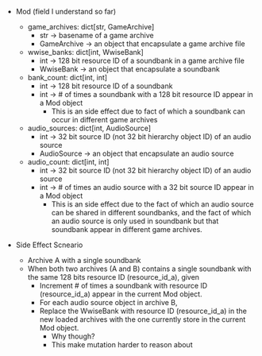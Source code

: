 - Mod (field I understand so far)
    - game_archives: dict[str, GameArchive]
        - str -> basename of a game archive
        - GameArchive -> an object that encapsulate a game archive file
    - wwise_banks: dict[int, WwiseBank]
        - int -> 128 bit resource ID of a soundbank in a game archive file
        - WwiseBank -> an object that encapsulate a soundbank
    - bank_count: dict[int, int]
        - int -> 128 bit resource ID of a soundbank
        - int -> # of times a soundbank with a 128 bit resource ID appear in a Mod object
            - This is an side effect due to fact of which a soundbank can occur in 
             different game archives
    - audio_sources: dict[int, AudioSource]
        - int -> 32 bit source ID (not 32 bit hierarchy object ID) of an audio source
        - AudioSource -> an object that encapsulate an audio source
    - audio_count: dict[int, int]
        - int -> 32 bit source ID (not 32 bit hierarchy object ID) of an audio source
        - int -> # of times an audio source with a 32 bit source ID appear in a Mod object
            - This is an side effect due to the fact of which an audio source can be shared 
            in different soundbanks, and the fact of which an audio source is only used in 
            soundbank but that soundbank appear in different game archives.

- Side Effect Scneario
    - Archive A with a single soundbank 
    - When both two archives (A and B) contains a single soundbank with the same 128 bits 
     resource ID (resource_id_a), given 
        - Increment # of times a soundbank with resource ID (resource_id_a) appear in 
         the current Mod object.
        - For each audio source object in archive B, 
        - Replace the WwiseBank with resource ID (resource_id_a) in the new loaded archives 
        with the one currently store in the current Mod object. 
            - Why though?
            - This make mutation harder to reason about